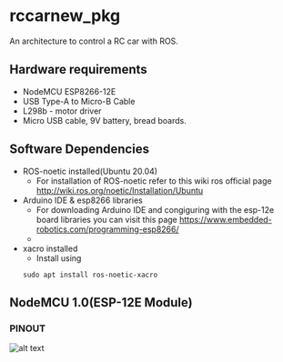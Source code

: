 # rccarnew_pkg
An architecture to control a RC car with ROS.

## Hardware requirements
- NodeMCU ESP8266-12E
- USB Type-A to Micro-B Cable
- L298b - motor driver
- Micro USB cable, 9V battery, bread boards.

## Software Dependencies
- ROS-noetic installed(Ubuntu 20.04) 
    - For installation of ROS-noetic refer to this wiki ros official page 
    http://wiki.ros.org/noetic/Installation/Ubuntu
- Arduino IDE & esp8266 libraries 
    - For downloading Arduino IDE and congiguring with the esp-12e board libraries you can visit this page
    https://www.embedded-robotics.com/programming-esp8266/
    - 
- xacro installed
    - Install using
    ``` 
    sudo apt install ros-noetic-xacro
    ```

## NodeMCU 1.0(ESP-12E Module)
### PINOUT
![alt text](https://www.embedded-robotics.com/wp-content/uploads/2021/05/NodeMCU-ESP8266-v1.0-Pinout-1024x538.png)


